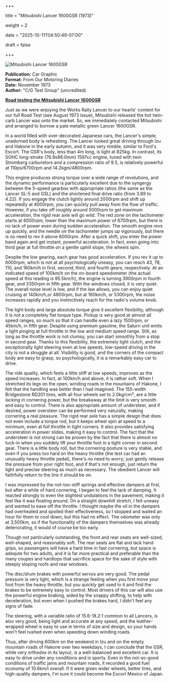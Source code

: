 +++































title = "Mitsubishi Lancer 1600GSR (1973)"







weight = 2























date = "2025-10-11T04:50:49-07:00"































draft = false































+++































![Mitsubishi Lancer 1600GSR](/images/CG-FOMD-Mitsubishi-Lancer-1600GSR-1973.jpg)































<b>Publication:</b> Car Graphic<br>
<b>Format:</b> From Our Motoring Diaries<br>
<b>Date:</b> November 1973<br>
<b>Author:</b> "C/G Test Group" (uncredited)





































<b><u>Road testing the Mitsubishi Lancer 1600GSR</b></u>































Just as we were enjoying the Works Rally Lancer to our hearts' content for our full Road Test (see August 1973 issue), Mitsubishi released the hot twin-carb Lancer was onto the market. So, we immediately contacted Mitsubishi and arranged to borrow a pale metallic green Lancer 1600GSR. 



In a world filled with over-decorated Japanese cars, the Lancer's simple, unadorned body is refreshing. The Lancer looked great driving through Izu and Hakone in the early autumn, and it was very nimble, similar to Ford's Escort. The GSR's body, less than 4m long, is light at 825kg. In contrast, its SOHC long-stroke (76.9x86.0mm) 1597cc engine, tuned with twin Stromberg carburetors and a compression ratio of 9.5, is relatively powerful at 110ps/6700rpm and 14.2kgm/4800rpm. 



This engine produces strong torque over a wide range of revolutions, and the dynamic performance is particularly excellent due to the syngergy between the 5-speed gearbox with appropriate ratios (the same as the Lancer SL-5 and GSL) and the shortened final drive ratio (from 3.89 to 4.22). If you engage the clutch lightly around 2000rpm and shift up repeatedly at 4000rpm, you can quickly pull away from the flow of traffic. However, if you take off roughly around 5000rpm to get maximum acceleration, the rigid rear axle will go wild. The red zone on the tachometer starts at 6000rpm, lower than the maximum power of 6700rpm, but there is no lack of power even during sudden acceleration. The smooth engine revs up quickly, and the needle on the tachometer jumps up vigorously, but there is no need to rev it above 6000rpm. After a quick shift, you enter the power band again and get instant, powerful acceleration. In fact, even going into third gear at full throttle on a gentle uphill slope, the wheels spin.



Despite the low gearing, each gear has good acceleration. If you rev it up to 6000rpm, which is not at all psychologically uneasy, you can reach 43, 78, 110, and 160km/h in first, second, third, and fourth gears, respectively. At an indicated speed of 100km/h on the on-board speedometer (the actual speed at this reading is 95.5km/h), the engine is turning 3900rpm in fourth gear, and 3350rpm in fifth gear. With the windows closed, it is very quiet. The overall noise level is low, and if the law allows, you can enjoy quiet cruising at 140km/h,or 4800rpm, but at 160km/h, or 5300rpm, the noise increases rapidly and you instinctively reach for the radio's volume knob.



The light body and large absolute torque give it excellent flexibility, although it is not a completely flat torque type. Pickup is very good at almost all speed ranges, so much so that it can handle even a lazy 1500rpm, or 45km/h, in fifth gear. Despite using premium gasoline, the Saturn unit emits a light pinging at full throttle in the low and medium speed range. Still, as long as the throttle work is not clumsy, you can start smoothly from a stop in second gear. Thanks to this flexibility, the extremely light clutch, and the exceptionally light steering even at low speeds, low-speed driving in the city is not a struggle at all. Visibility is good, and the corners of the compact body are easy to grasp, so psychologically, it is a remarkably easy car to drive.



The ride quality, which feels a little stiff at low speeds, improves as the speed increases. In fact, at 100km/h and above, it is rather soft. When I stretched its legs on the open, winding roads in the mountains of Hakone, I felt that the handling was better than I had imagined. The 155-width Bridgestone RD201 tires, with all four wheels set to 2.0kg/cm², are a little lacking in cornering power, but the breakaway at the limit is very smooth and easy to control. There is also appropriate amount of understeer, and if desired, power oversteer can be performed very naturally, making cornering a real pleasure. The rigid rear axle has a simple design that does not even include a torque rod, but it keeps wheel spin at speed to a minimum, even at full throttle in tight corners. It also provides satisfying acceleration in power slides, making it easy to control. The fact that the understeer is not strong can be proven by the fact that there is almost no tuck-in when you suddely lift your throttle foot in a tight corner in second gear. There is a little body roll, but the cornering posture is very stable, and even if you press too hard on the heavy throttle (the test car had an unusually heavy throttle pedal), there's no need to worry; just gently release the pressure from your right foot, and if that's not enough, just return the light and precise steering as much as necessary. The obedient Lancer will faithfully return to the line it should be on.



I was impressed by the not-too-stiff springs and effective dampers at first, but after a while of hard cornering, I began to feel the lack of damping. It reacted strongly to even the slightest undulations in the pavement, making it feel like it was floating around. On a straight downhill stretch, I felt uneasy and wanted to ease off the throttle. I thought maybe the oil in the dampers had overheated and spoiled their effectiveness, so I stopped and waited an hour for them to cool down, but this had no effect. The odometer was only at 3,500km, so if the functionality of the dampers themselves was already deteriorating, it would of course be too early.



Though not particularly outstanding, the front and rear seats are well-sized, well-shaped, and reasonably soft. The rear seats are flat and lack hand grips, so passengers will have a hard time in fast cornering, but space is adequte for two adults, and it is far more practical and preferable than the many coupes and hardtops that sacrifice space for the sake of style with steeply sloping roofs and rear windows. 



The disc/drum brakes with powerful servos are very good. The pedal pressure is very light, which is a strange feeling when you first move your foot from the heavy throttle, but you quickly get used to it and find the brakes to be extremely easy to control. Most drivers of this car will also use the powerful engine braking, aided by the snappy shifting, to help with deceleration, but even when I pushed the brakes hard, I didn't feel any signs of fade.



The steering, with a variable ratio of 15.6-18.2:1 common to all Lancers, is also very good, being light and accurate at any speed, and the leather-wrapped wheel is easy to use in terms of size and design, so your hands won't feel rushed even when speeding down winding roads.



Thus, after driving 600km on the weekend in Izu and on the empty mountain roads of Hakone over two weekdays, I can conclude that the GSR, while very orthodox in its layout, is a well-balanced and excellent car. It is easy to drive under any conditions and is sporty. Even in the not-so-good conditions of traffic jams and mountain roads, it recorded a good fuel economy of 10.6km/l overall. If it were given wider wheels, better tires, and high-quality dampers, I'm sure it could become the Escort Mexico of Japan.



